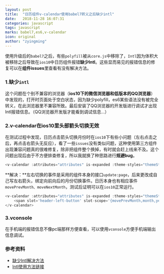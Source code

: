 ```yaml
---
layout: post
title:  "日历组件v-calendar使用babel7转义之后缺少intl"
date:   2018-11-28 16:07:31
categories: javascript
tags: javascript
marks: babel7,es6,v-calendar
icon: original
author: "zyingming"
---
```


使用升级后的`babel7`之后，有些`polyfill`被从`core.js`中移除了，`Intl`因为体积大被移除之后导致在`ios10`中日历组件报错**缺少Intl**。这些显而易见的报错信息的修复可以在**组件issues**里查看有没有解决方法。
### 1.缺少`intl`
这个问题在个别不兼容的浏览器（**ios10下的微信浏览器和低版本的QQ浏览器**）中发现的，打开时页面处于空白状态，因为缺少polyfill，es6某些语法没有被完全转义，在此浏览器里不兼容所致。最后安装了QQ浏览器的开发版进行调试才出现Intl报错信息。（QQ浏览器开发版才能看到调试信息...）
### 2.v-calendar在ios10里头部箭头切换无效
在测试过程中发现，日历点击箭头切换月份时在`ios10`下有些小问题（左右点击之后，再点击右箭头无反应），看了一些`issues`没有类似问题，这种使用第三方组件出现兼容问题真的很难修复，除非把组件整个换掉，有时就会赶上线来不及。这个问题出现后由于不方便排查修复，所以我就换了种思路进行**规避bug**。

```javascript
<v-calendar :attributes="attributes" is-expanded :theme-styles="themeStyles" @update:page="pageChange"></v-calendar>
```

**解决：**左右切换的事件是采用的组件本身的接口`update:page`，后来更改成自己写左右箭头，绑定向前向后的月份切换事件。日历本身也有相应事件`movePrevMonth、moveNextMonth`，测试后证明可以在`ios10`正常运行。

```javascript
<v-calendar :attributes="attributes" is-expanded :theme-styles="themeStyles" @update:page="pageChange">
    <span slot='header-left-button' slot-scope='{movePrevMonth,month,year}' @click="changeCalendarPage(movePrevMonth,--month,year)"></span>
</v-calendar>
```

### 3.vconsole
在手机端的报错信息不像pc端那样方便查看，可以使用`vconsole`方便手机端输出信息调试。

### 参考资料
- [缺少Intl解决方法](https://github.com/nathanreyes/v-calendar/issues/141)
- [Intl使用方法链接](https://github.com/andyearnshaw/Intl.js/)